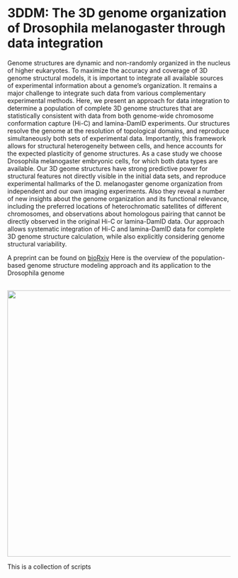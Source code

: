 # 3DDM: The 3D genome organization of Drosophila melanogaster through data integration
Genome structures are dynamic and non-randomly organized in the nucleus of higher eukaryotes. To maximize the accuracy and coverage of 3D genome structural models, it is important to integrate all available sources of experimental information about a genome’s organization. It remains a major challenge to integrate such data from various complementary experimental methods. Here, we present an approach for data integration to determine a population of complete 3D genome structures that are statistically consistent with data from both genome-wide chromosome conformation capture (Hi-C) and lamina-DamID experiments. Our structures resolve the genome at the resolution of topological domains, and reproduce simultaneously both sets of experimental data. Importantly, this framework allows for structural heterogeneity between cells, and hence accounts for the expected plasticity of genome structures. As a case study we choose Drosophila melanogaster embryonic cells, for which both data types are available. Our 3D geome structures have strong predictive power for structural features not directly visible in the initial data sets, and reproduce experimental hallmarks of the D. melanogaster genome organization from independent and our own imaging experiments. Also they reveal a number of new insights about the genome organization and its functional relevance, including the preferred locations of heterochromatic satellites of different chromosomes, and observations about homologous pairing that cannot be directly observed in the original Hi-C or lamina-DamID data. Our approach allows systematic integration of Hi-C and lamina-DamID data for complete 3D genome structure calculation, while also explicitly considering genome structural variability.

A preprint can be found on [bioRxiv](http://biorxiv.org/content/early/2017/01/15/099911)
Here is the overview of the population-based genome structure modeling approach and its application to the Drosophila genome
<p align="center">
  <img src="https://github.com/qingjiaoli/3DDM/master/Fig1.png" width="600" />
</p>

This is a collection of scripts
